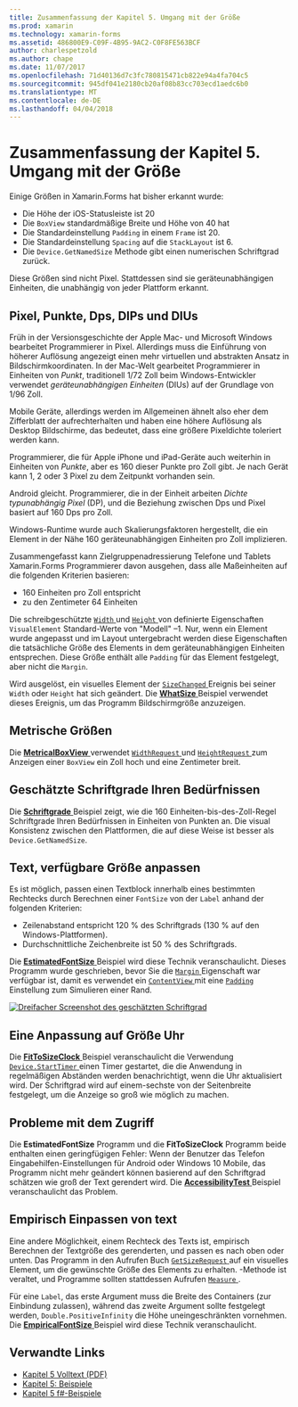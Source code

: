 ```yaml
---
title: Zusammenfassung der Kapitel 5. Umgang mit der Größe
ms.prod: xamarin
ms.technology: xamarin-forms
ms.assetid: 486800E9-C09F-4B95-9AC2-C0F8FE563BCF
author: charlespetzold
ms.author: chape
ms.date: 11/07/2017
ms.openlocfilehash: 71d40136d7c3fc780815471cb822e94a4fa704c5
ms.sourcegitcommit: 945df041e2180cb20af08b83cc703ecd1aedc6b0
ms.translationtype: MT
ms.contentlocale: de-DE
ms.lasthandoff: 04/04/2018
---
```

# <a name="summary-of-chapter-5-dealing-with-sizes"></a>Zusammenfassung der Kapitel 5. Umgang mit der Größe

Einige Größen in Xamarin.Forms hat bisher erkannt wurde:

- Die Höhe der iOS-Statusleiste ist 20
- Die `BoxView` standardmäßige Breite und Höhe von 40 hat
- Die Standardeinstellung `Padding` in einem `Frame` ist 20.
- Die Standardeinstellung `Spacing` auf die `StackLayout` ist 6.
- Die `Device.GetNamedSize` Methode gibt einen numerischen Schriftgrad zurück.

Diese Größen sind nicht Pixel. Stattdessen sind sie geräteunabhängigen Einheiten, die unabhängig von jeder Plattform erkannt.

## <a name="pixels-points-dps-dips-and-dius"></a>Pixel, Punkte, Dps, DIPs und DIUs

Früh in der Versionsgeschichte der Apple Mac- und Microsoft Windows bearbeitet Programmierer in Pixel. Allerdings muss die Einführung von höherer Auflösung angezeigt einen mehr virtuellen und abstrakten Ansatz in Bildschirmkoordinaten. In der Mac-Welt gearbeitet Programmierer in Einheiten von *Punkt*, traditionell 1/72 Zoll beim Windows-Entwickler verwendet *geräteunabhängigen Einheiten* (DIUs) auf der Grundlage von 1/96 Zoll.

Mobile Geräte, allerdings werden im Allgemeinen ähnelt also eher dem Zifferblatt der aufrechterhalten und haben eine höhere Auflösung als Desktop Bildschirme, das bedeutet, dass eine größere Pixeldichte toleriert werden kann.

Programmierer, die für Apple iPhone und iPad-Geräte auch weiterhin in Einheiten von *Punkte*, aber es 160 dieser Punkte pro Zoll gibt. Je nach Gerät kann 1, 2 oder 3 Pixel zu dem Zeitpunkt vorhanden sein.

Android gleicht. Programmierer, die in der Einheit arbeiten *Dichte typunabhängig Pixel* (DP), und die Beziehung zwischen Dps und Pixel basiert auf 160 Dps pro Zoll.

Windows-Runtime wurde auch Skalierungsfaktoren hergestellt, die ein Element in der Nähe 160 geräteunabhängigen Einheiten pro Zoll implizieren.

Zusammengefasst kann Zielgruppenadressierung Telefone und Tablets Xamarin.Forms Programmierer davon ausgehen, dass alle Maßeinheiten auf die folgenden Kriterien basieren:

- 160 Einheiten pro Zoll entspricht
- zu den Zentimeter 64 Einheiten

Die schreibgeschützte [ `Width` ](https://developer.xamarin.com/api/property/Xamarin.Forms.VisualElement.Width/) und [ `Height` ](https://developer.xamarin.com/api/property/Xamarin.Forms.VisualElement.Height/) von definierte Eigenschaften `VisualElement` Standard-Werte von "Modell" &ndash;1. Nur, wenn ein Element wurde angepasst und im Layout untergebracht werden diese Eigenschaften die tatsächliche Größe des Elements in dem geräteunabhängigen Einheiten entsprechen. Diese Größe enthält alle `Padding` für das Element festgelegt, aber nicht die `Margin`.

Wird ausgelöst, ein visuelles Element der [ `SizeChanged` ](https://developer.xamarin.com/api/event/Xamarin.Forms.VisualElement.SizeChanged/) Ereignis bei seiner `Width` oder `Height` hat sich geändert. Die [ **WhatSize** ](https://github.com/xamarin/xamarin-forms-book-samples/tree/master/Chapter05/WhatSize) Beispiel verwendet dieses Ereignis, um das Programm Bildschirmgröße anzuzeigen.

## <a name="metrical-sizes"></a>Metrische Größen

Die [ **MetricalBoxView** ](https://github.com/xamarin/xamarin-forms-book-samples/tree/master/Chapter05/MetricalBoxView) verwendet [ `WidthRequest` ](https://developer.xamarin.com/api/property/Xamarin.Forms.VisualElement.WidthRequest/) und [ `HeightRequest` ](https://developer.xamarin.com/api/property/Xamarin.Forms.VisualElement.HeightRequest/) zum Anzeigen einer `BoxView` ein Zoll hoch und eine Zentimeter breit.

## <a name="estimated-font-sizes"></a>Geschätzte Schriftgrade Ihren Bedürfnissen

Die [ **Schriftgrade** ](https://github.com/xamarin/xamarin-forms-book-samples/tree/master/Chapter05/FontSizes) Beispiel zeigt, wie die 160 Einheiten-bis-des-Zoll-Regel Schriftgrade Ihren Bedürfnissen in Einheiten von Punkten an. Die visual Konsistenz zwischen den Plattformen, die auf diese Weise ist besser als `Device.GetNamedSize`.

## <a name="fitting-text-to-available-size"></a>Text, verfügbare Größe anpassen

Es ist möglich, passen einen Textblock innerhalb eines bestimmten Rechtecks durch Berechnen einer `FontSize` von der `Label` anhand der folgenden Kriterien:

- Zeilenabstand entspricht 120 % des Schriftgrads (130 % auf den Windows-Plattformen).
- Durchschnittliche Zeichenbreite ist 50 % des Schriftgrads.

Die [ **EstimatedFontSize** ](https://github.com/xamarin/xamarin-forms-book-samples/tree/master/Chapter05/EstimatedFontSize) Beispiel wird diese Technik veranschaulicht. Dieses Programm wurde geschrieben, bevor Sie die [ `Margin` ](https://developer.xamarin.com/api/property/Xamarin.Forms.View.Margin/) Eigenschaft war verfügbar ist, damit es verwendet ein [ `ContentView` ](https://developer.xamarin.com/api/type/Xamarin.Forms.ContentView/) mit eine [ `Padding` ](https://developer.xamarin.com/api/property/Xamarin.Forms.Layout.Padding/) Einstellung zum Simulieren einer Rand.

[![Dreifacher Screenshot des geschätzten Schriftgrad](images/ch05fg07-small.png ", verfügbare Größe des Texts")](images/ch05fg07-large.png#lightbox "Text an verfügbare Größe anpassen")

## <a name="a-fit-to-size-clock"></a>Eine Anpassung auf Größe Uhr

Die [ **FitToSizeClock** ](https://github.com/xamarin/xamarin-forms-book-samples/tree/master/Chapter05/FitToSizeClock) Beispiel veranschaulicht die Verwendung [ `Device.StartTimer` ](https://developer.xamarin.com/api/member/Xamarin.Forms.Device.StartTimer/p/System.TimeSpan/System.Func%7BSystem.Boolean%7D/) einen Timer gestartet, die die Anwendung in regelmäßigen Abständen werden benachrichtigt, wenn die Uhr aktualisiert wird. Der Schriftgrad wird auf einem-sechste von der Seitenbreite festgelegt, um die Anzeige so groß wie möglich zu machen.

## <a name="accessibility-issues"></a>Probleme mit dem Zugriff

Die **EstimatedFontSize** Programm und die **FitToSizeClock** Programm beide enthalten einen geringfügigen Fehler: Wenn der Benutzer das Telefon Eingabehilfen-Einstellungen für Android oder Windows 10 Mobile, das Programm nicht mehr geändert können basierend auf den Schriftgrad schätzen wie groß der Text gerendert wird. Die [ **AccessibilityTest** ](https://github.com/xamarin/xamarin-forms-book-samples/tree/master/Chapter05/AccessibilityTest) Beispiel veranschaulicht das Problem.

## <a name="empirically-fitting-text"></a>Empirisch Einpassen von text

Eine andere Möglichkeit, einem Rechteck des Texts ist, empirisch Berechnen der Textgröße des gerenderten, und passen es nach oben oder unten. Das Programm in den Aufrufen Buch [ `GetSizeRequest` ](https://developer.xamarin.com/api/member/Xamarin.Forms.VisualElement.GetSizeRequest/p/System.Double/System.Double/) auf ein visuelles Element, um die gewünschte Größe des Elements zu erhalten. -Methode ist veraltet, und Programme sollten stattdessen Aufrufen [ `Measure` ](https://developer.xamarin.com/api/member/Xamarin.Forms.VisualElement.Measure/p/System.Double/System.Double/Xamarin.Forms.MeasureFlags/).

Für eine `Label`, das erste Argument muss die Breite des Containers (zur Einbindung zulassen), während das zweite Argument sollte festgelegt werden, `Double.PositiveInfinity` die Höhe uneingeschränkten vornehmen. Die [ **EmpiricalFontSize** ](https://github.com/xamarin/xamarin-forms-book-samples/tree/master/Chapter05/EmpiricalFontSize) Beispiel wird diese Technik veranschaulicht.



## <a name="related-links"></a>Verwandte Links

- [Kapitel 5 Volltext (PDF)](https://download.xamarin.com/developer/xamarin-forms-book/XamarinFormsBook-Ch05-Apr2016.pdf)
- [Kapitel 5: Beispiele](https://github.com/xamarin/xamarin-forms-book-samples/tree/master/Chapter05)
- [Kapitel 5 f#-Beispiele](https://github.com/xamarin/xamarin-forms-book-samples/tree/master/Chapter05/FS)
